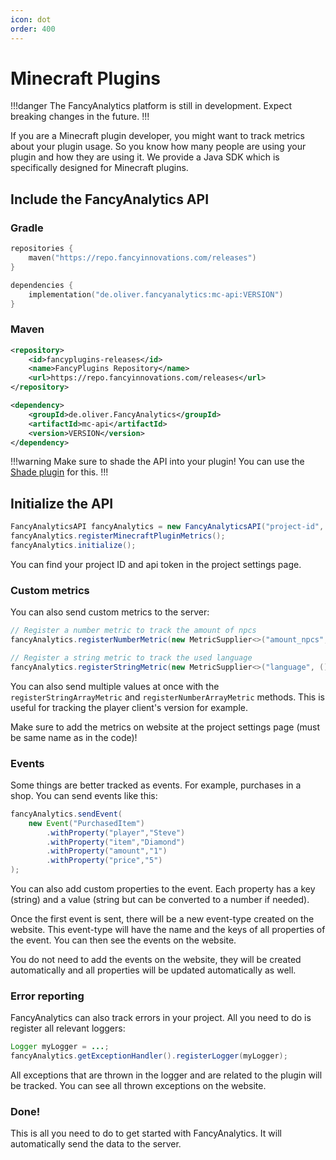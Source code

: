 ```yaml
---
icon: dot
order: 400
---
```


# Minecraft Plugins

!!!danger
The FancyAnalytics platform is still in development. Expect breaking changes in the future.
!!!

If you are a Minecraft plugin developer, you might want to track metrics about your plugin usage.
So you know how many people are using your plugin and how they are using it.
We provide a Java SDK which is specifically designed for Minecraft plugins.

## Include the FancyAnalytics API

### Gradle

```kotlin
repositories {
    maven("https://repo.fancyinnovations.com/releases")
}
```

```kotlin
dependencies {
    implementation("de.oliver.fancyanalytics:mc-api:VERSION")
}
```

### Maven

```xml
<repository>
    <id>fancyplugins-releases</id>
    <name>FancyPlugins Repository</name>
    <url>https://repo.fancyinnovations.com/releases</url>
</repository>
```

```xml
<dependency>
    <groupId>de.oliver.FancyAnalytics</groupId>
    <artifactId>mc-api</artifactId>
    <version>VERSION</version>
</dependency>
```

!!!warning
Make sure to shade the API into your plugin! You can use the [Shade plugin](https://gradleup.com/shadow/) for this.
!!!

## Initialize the API

```java
FancyAnalyticsAPI fancyAnalytics = new FancyAnalyticsAPI("project-id", "api-token");
fancyAnalytics.registerMinecraftPluginMetrics();
fancyAnalytics.initialize();
```

You can find your project ID and api token in the project settings page.

### Custom metrics

You can also send custom metrics to the server:

```java
// Register a number metric to track the amount of npcs
fancyAnalytics.registerNumberMetric(new MetricSupplier<>("amount_npcs", () -> npcManager.getNpcs().size()));

// Register a string metric to track the used language
fancyAnalytics.registerStringMetric(new MetricSupplier<>("language", () -> languageManager.getLanguage()));
```

You can also send multiple values at once with the `registerStringArrayMetric` and `registerNumberArrayMetric` methods.
This is useful for tracking the player client's version for example.

Make sure to add the metrics on website at the project settings page (must be same name as in the code)!

### Events

Some things are better tracked as events. For example, purchases in a shop. You can send events like this:

```java
fancyAnalytics.sendEvent(
    new Event("PurchasedItem")
        .withProperty("player","Steve")
        .withProperty("item","Diamond")
        .withProperty("amount","1")
        .withProperty("price","5")
);
```

You can also add custom properties to the event. Each property has a key (string) and a value (string but can be
converted to a number if needed).

Once the first event is sent, there will be a new event-type created on the website. This event-type will have the name
and the keys of all properties of the event. You can then see the events on the website.

You do not need to add the events on the website, they will be created automatically and all properties will be updated
automatically as well.

### Error reporting

FancyAnalytics can also track errors in your project. All you need to do is register all relevant loggers:

```java
Logger myLogger = ...;
fancyAnalytics.getExceptionHandler().registerLogger(myLogger);
``` 

All exceptions that are thrown in the logger and are related to the plugin will be tracked. You can see all thrown
exceptions on the website.

### Done!

This is all you need to do to get started with FancyAnalytics. It will automatically send the data to the server.